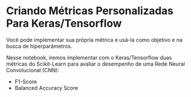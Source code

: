 # **Criando Métricas Personalizadas Para Keras/Tensorflow**

Você pode implementar sua própria métrica e usá-la como objetivo e na busca de hiperparâmetros.


Nesse notebook, iremos implementar com o Keras/Tensorflow duas métricas do Scikit-Learn para avaliar o desempenho de uma Rede Neural Convolucional (CNN):

* F1-Score
* Balanced Accuracy Score
